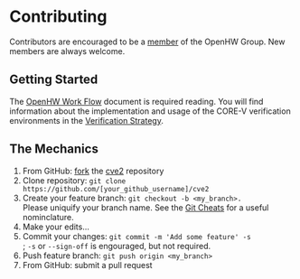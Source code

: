 # Contributing
Contributors are encouraged to be a [member](https://www.openhwgroup.org/membership/) of the
OpenHW Group.  New members are always welcome.

## Getting Started
The [OpenHW Work Flow](https://github.com/openhwgroup/programs/blob/5fa810bf16d25cf32c7eca58be084975bec38f96/TGs/verification-task-group/documents/presentations/OpenHWGroup_WorkFlow.pdf) document
is required reading. You will find information about the implementation and usage of the CORE-V verification environments
in the [Verification Strategy](https://docs.openhwgroup.org/projects/core-v-verif/en/latest/index.html).

## The Mechanics
1. From GitHub: [fork](https://help.github.com/articles/fork-a-repo/) the [cve2](https://github.com/openhwgroup/cve2) repository
2. Clone repository: `git clone https://github.com/[your_github_username]/cve2`
3. Create your feature branch: `git checkout -b <my_branch>.`<br> Please uniquify your branch name.  See the [Git Cheats](https://github.com/openhwgroup/core-v-verif/blob/master/GitCheats.md)
for a useful nominclature.
4. Make your edits...
5. Commit your changes: `git commit -m 'Add some feature' -s`<br>; `-s` or `--sign-off` is engouraged, but not required.
6. Push feature branch: `git push origin <my_branch>`
7. From GitHub: submit a pull request
